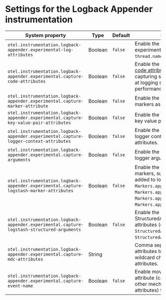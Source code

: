 # Settings for the Logback Appender instrumentation

| System property                                                                            | Type    | Default | Description                                                                                                                                                                             |
|--------------------------------------------------------------------------------------------|---------|---------|-----------------------------------------------------------------------------------------------------------------------------------------------------------------------------------------|
| `otel.instrumentation.logback-appender.experimental-log-attributes`                        | Boolean | `false` | Enable the capture of experimental log attributes `thread.name` and `thread.id`.                                                                                                        |
| `otel.instrumentation.logback-appender.experimental.capture-code-attributes`               | Boolean | `false` | Enable the capture of [source code attributes]. Note that capturing source code attributes at logging sites might add a performance overhead.                                           |
| `otel.instrumentation.logback-appender.experimental.capture-marker-attribute`              | Boolean | `false` | Enable the capture of Logback markers as attributes.                                                                                                                                    |
| `otel.instrumentation.logback-appender.experimental.capture-key-value-pair-attributes`     | Boolean | `false` | Enable the capture of Logback key value pairs as attributes.                                                                                                                            |
| `otel.instrumentation.logback-appender.experimental.capture-logger-context-attributes`     | Boolean | `false` | Enable the capture of Logback logger context properties as attributes.                                                                                                                  |
| `otel.instrumentation.logback-appender.experimental.capture-arguments`                     | Boolean | `false` | Enable the capture of Logback logger arguments.                                                                                                                                         |
| `otel.instrumentation.logback-appender.experimental.capture-logstash-marker-attributes`    | Boolean | `false` | Enable the capture of Logstash markers, supported are those added to logs via `Markers.append()`, `Markers.appendEntries()`, `Markers.appendArray()` and `Markers.appendRaw()` methods. |
| `otel.instrumentation.logback-appender.experimental.capture-logstash-structured-arguments` | Boolean | `false` | Enable the capture of Logstash StructuredArguments as attributes (e.g., `StructuredArguments.v()` and `StructuredArguments.keyValue()`).                                                |
| `otel.instrumentation.logback-appender.experimental.capture-mdc-attributes`                | String  |         | Comma separated list of MDC attributes to capture. Use the wildcard character `*` to capture all attributes.                                                                            |
| `otel.instrumentation.logback-appender.experimental.capture-event-name`                    | Boolean | `false` | Enable moving the `event.name` attribute (captured by one of the other mechanisms of capturing attributes) to the log event name.                                                       |

[source code attributes]: https://github.com/open-telemetry/semantic-conventions/blob/main/docs/general/attributes.md#source-code-attributes

